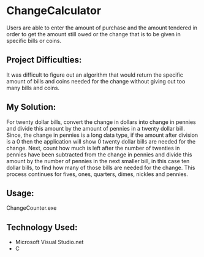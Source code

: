 # ChangeCalculator

Users are able to enter the amount of purchase and the amount tendered in order to get the amount still owed or the change that is to be given in specific bills or coins. 

## Project Difficulties:  
It was difficult to figure out an algorithm that would return the specific amount of bills and coins needed for the change without giving out too many bills and coins.

## My Solution:   
For twenty dollar bills, convert the change in dollars into change in pennies and divide this amount by the amount of pennies in a twenty dollar bill. Since, the change in pennies is a long data type, if the amount after division is a 0 then the application will show 0 twenty dollar bills are needed for the change. Next, count how much is left after the number of twenties in pennies have been subtracted from the change in pennies and divide this amount by the number of pennies in the next smaller bill, in this case ten dollar bills, to find how many of those bills are needed for the change. This process continues for fives, ones, quarters, dimes, nickles and pennies.

## Usage:   
ChangeCounter.exe

## Technology Used:
- Microsoft Visual Studio.net
- C
 
